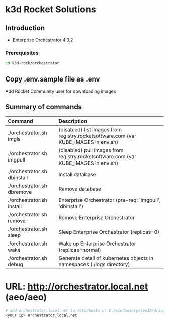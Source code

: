 # k3d Rocket Solutions

## Introduction

- Enterprise Orchestrator 4.3.2

### Prerequisites
```bash
cd k3d-rock/orchestrator
```

## Copy .env.sample file as .env 
  Add Rocket Community user for downloading images 

## Summary of commands

| Command | Description |
|:---|:---|
| ./orchestrator.sh  imgls     | (disabled) list images from registry.rocketsoftware.com (var KUBE_IMAGES in env.sh) |
| ./orchestrator.sh  imgpull   | (disabled) pull images from registry.rocketsoftware.com (var KUBE_IMAGES in env.sh) |
| ./orchestrator.sh  dbinstall | Install database |
| ./orchestrator.sh  dbremove  | Remove database |
| ./orchestrator.sh  install   | Enterprise Orchestrator  (pre-req: 'imgpull', 'dbinstall') |
| ./orchestrator.sh  remove    | Remove Enterprise Orchestrator  |
| ./orchestrator.sh  sleep     | Sleep Enterprise Orchestrator  (replicas=0) |
| ./orchestrator.sh  wake      | Wake up Enterprise Orchestrator (replicas=normal) |
| ./orchestrator.sh  debug     | Generate detail of kubernetes objects in namespaces (./logs directory) |


# URL: http://orchestrator.local.net (aeo/aeo)
```bash
# add orchestrator.local.net to /etc/hosts or C:/windows/system32/drivers/etc/hosts
<your ip> orchestrator.local.net
```